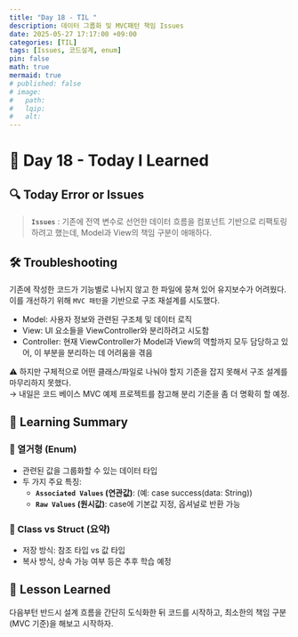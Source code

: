 ```yaml
---
title: "Day 18 - TIL "
description: 데이터 그룹화 및 MVC패턴 책임 Issues
date: 2025-05-27 17:17:00 +09:00
categories: [TIL]
tags: [Issues, 코드설계, enum]
pin: false
math: true
mermaid: true
# published: false
# image:
#   path:
#   lqip: 
#   alt: 
---
```


# 📘 Day 18 - Today I Learned

 ## 🔍 Today Error or Issues  
> **`Issues`** : 기존에 전역 변수로 선언한 데이터 흐름을 컴포넌트 기반으로 리팩토링하려고 했는데, Model과 View의 책임 구분이 애매하다.
## 🛠️ Troubleshooting
기존에 작성한 코드가 기능별로 나뉘지 않고 한 파일에 뭉쳐 있어 유지보수가 어려웠다.  
이를 개선하기 위해 `MVC 패턴`을 기반으로 구조 재설계를 시도했다.

- Model: 사용자 정보와 관련된 구조체 및 데이터 로직
- View: UI 요소들을 ViewController와 분리하려고 시도함
- Controller: 현재 ViewController가 Model과 View의 역할까지 모두 담당하고 있어, 이 부분을 분리하는 데 어려움을 겪음

⚠️ 하지만 구체적으로 어떤 클래스/파일로 나눠야 할지 기준을 잡지 못해서 구조 설계를 마무리하지 못했다.  
→ 내일은 코드 베이스 MVC 예제 프로젝트를 참고해 분리 기준을 좀 더 명확히 할 예정.

## 📝 Learning Summary
### 📌 열거형 (Enum)
- 관련된 값을 그룹화할 수 있는 데이터 타입
- 두 가지 주요 특징:
  - **`Associated Values` (연관값)**: (예: case success(data: String))
  - **`Raw Values` (원시값)**: case에 기본값 지정, 옵셔널로 반환 가능


### 📌 Class vs Struct (요약)
- 저장 방식: 참조 타입 vs 값 타입
- 복사 방식, 상속 가능 여부 등은 추후 학습 예정

## 📘 Lesson Learned
다음부턴 반드시 설계 흐름을 간단히 도식화한 뒤 코드를 시작하고, 최소한의 책임 구분(MVC 기준)을 해보고 시작하자.
